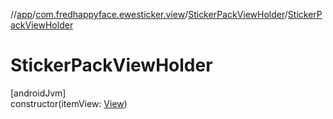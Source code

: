 //[app](../../../index.md)/[com.fredhappyface.ewesticker.view](../index.md)/[StickerPackViewHolder](index.md)/[StickerPackViewHolder](-sticker-pack-view-holder.md)

# StickerPackViewHolder

[androidJvm]\
constructor(itemView: [View](https://developer.android.com/reference/kotlin/android/view/View.html))
